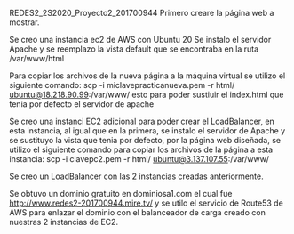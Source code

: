 REDES2_2S2020_Proyecto2_201700944
Primero creare la página web a mostrar.

Se creo una instancia ec2 de AWS con Ubuntu 20 Se instalo el servidor Apache y se reemplazo la vista default que se encontraba en la ruta /var/www/html

Para copiar los archivos de la nueva página a la máquina virtual se utilizo el siguiente comando: scp -i miclavepracticanueva.pem -r html/ ubuntu@18.218.90.99:/var/www/ esto para poder sustiuir el index.html que tenia por defecto el servidor de apache

Se creo una instanci EC2 adicional para poder crear el LoadBalancer, en esta instancia, al igual que en la primera, se instalo el servidor de Apache
y se sustituyo la vista que tenia por defecto, por la página web diseñada, se utilizo el siguiente comando para copiar los archivos de la página a esta instancia:
scp -i clavepc2.pem -r html/ ubuntu@3.137.107.55:/var/www/

Se creo un LoadBalancer con las 2 instancias creadas anteriormente.

Se obtuvo un dominio gratuito en dominiosa1.com el cual fue http://www.redes2-201700944.mire.tv/ y se utilo el servicio de Route53 de AWS para enlazar el dominio
con el balanceador de carga creado con nuestras 2 instancias de EC2.

